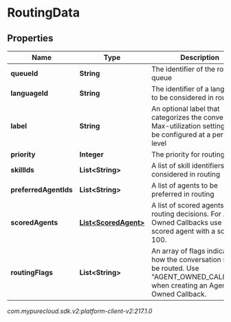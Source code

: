 # RoutingData


## Properties

| Name | Type | Description | Notes |
| ------------ | ------------- | ------------- | ------------- |
| **queueId** | **String** | The identifier of the routing queue |  |
| **languageId** | **String** | The identifier of a language to be considered in routing |  [optional] |
| **label** | **String** | An optional label that categorizes the conversation.  Max-utilization settings can be configured at a per-label level |  [optional] |
| **priority** | **Integer** | The priority for routing |  [optional] |
| **skillIds** | **List&lt;String&gt;** | A list of skill identifiers to be considered in routing |  [optional] |
| **preferredAgentIds** | **List&lt;String&gt;** | A list of agents to be preferred in routing |  [optional] |
| **scoredAgents** | [**List&lt;ScoredAgent&gt;**](ScoredAgent) | A list of scored agents for routing decisions. For Agent Owned Callbacks use one scored agent with a score of 100. |  [optional] |
| **routingFlags** | **List&lt;String&gt;** | An array of flags indicating how the conversation should be routed. Use \"AGENT_OWNED_CALLBACK\" when creating an Agent Owned Callback. |  [optional] |




_com.mypurecloud.sdk.v2:platform-client-v2:217.1.0_
